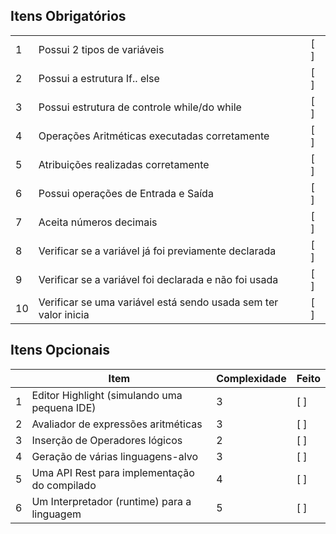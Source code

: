 ## Itens Obrigatórios 

|||| 
| --  | -- |  --- |
| 1  | Possui 2 tipos de variáveis | [ ] |
| 2  | Possui a estrutura If.. else | [ ] |
| 3  | Possui estrutura de controle while/do while | [ ] |
| 4  | Operações Aritméticas executadas corretamente | [ ] |
| 5  | Atribuições realizadas corretamente | [ ] |
| 6  | Possui operações de Entrada e Saída | [ ] |
| 7  | Aceita números decimais | [ ] |
| 8  | Verificar se a variável já foi previamente declarada | [ ] |
| 9  | Verificar se a variável foi declarada e não foi usada | [ ] |
| 10 | Verificar se uma variável está sendo usada sem ter valor inicia | [ ] |

## Itens Opcionais
|| Item | Complexidade| Feito |
|-- | -- | -- | -- |
| 1 | Editor Highlight (simulando uma pequena IDE) | 3 | [ ] |
| 2 | Avaliador de expressões aritméticas  | 3         | [ ] |
| 3 | Inserção de Operadores lógicos  | 2              | [ ] |
| 4 | Geração de várias linguagens-alvo  | 3           | [ ] |
| 5 | Uma API Rest para implementação do compilado | 4 | [ ] |
| 6 | Um Interpretador (runtime) para a linguagem  | 5 | [ ] |